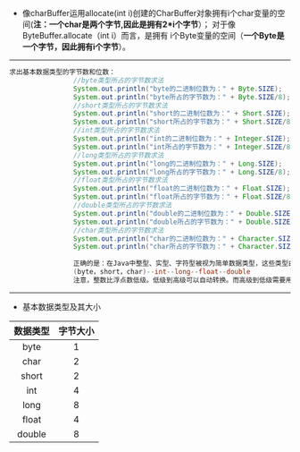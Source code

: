 * 像charBuffer运用allocate(int i)创建的CharBuffer对象拥有i个char变量的空间(**注：一个char是两个字节,因此是拥有2*i个字节**）；
对于像ByteBuffer.allocate（int i）而言，是拥有 i个Byte变量的空间（**一个Byte是一个字节，因此拥有i个字节**）。
***
```Java
求出基本数据类型的字节数和位数：
                //byte类型所占的字节数求法
                System.out.println("byte的二进制位数为：" + Byte.SIZE);
                System.out.println("byte所占的字节数为：" + Byte.SIZE/8);     //一个字节占8个二进制位        
                //short类型所占的字节数求法
                System.out.println("short的二进制位数为：" + Short.SIZE);
                System.out.println("short所占的字节数为：" + Short.SIZE/8);
                //int类型所占的字节数求法
                System.out.println("int的二进制位数为：" + Integer.SIZE);
                System.out.println("int所占的字节数为：" + Integer.SIZE/8);
                //long类型所占的字节数求法
                System.out.println("long的二进制位数为：" + Long.SIZE);
                System.out.println("long所占的字节数为：" + Long.SIZE/8);
                //float类型所占的字节数求法
                System.out.println("float的二进制位数为：" + Float.SIZE);
                System.out.println("float所占的字节数为：" + Float.SIZE/8);
                //double类型所占的字节数求法
                System.out.println("double的二进制位数为：" + Double.SIZE);
                System.out.println("double所占的字节数为：" + Double.SIZE/8);
                //char类型所占的字节数求法
                System.out.println("char的二进制位数为：" + Character.SIZE);
                System.out.println("char所占的字节数为：" + Character.SIZE/8);
                
                正确的是：在Java中整型、实型、字符型被视为简单数据类型，这些类型由低级到高级分别为：
                (byte，short，char)--int--long--float--double
                注意，整数比浮点数低级。低级到高级可以自动转换。而高级到低级需要用代码强制转换，不强转会编译错误。
```
*** 
* 基本数据类型及其大小 

|数据类型|字节大小|
|:-:|:-:|
|byte|1|
|char|2|
|short|2|
|int| 4|
|long|8|
|float|4|
|double|8|

